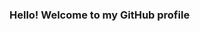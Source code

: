 ### Hello! Welcome to my GitHub profile

<!--
**bwar25/bwar25** is a ✨ _special_ ✨ repository because its `README.md` (this file) appears on your GitHub profile.

**Credit**
<br/>
Thanks to: <a href="https://www.youtube.com/c/KenJee1"><img src="https://res.cloudinary.com/importdata/image/upload/v1595012354/yt_logo_jjgys4.png" alt="drawing" width="100"/>&nbsp;&nbsp;&nbsp;&nbsp;

